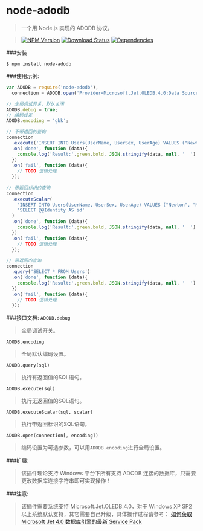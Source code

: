 node-adodb
===========
>一个用 Node.js 实现的 ADODB 协议。

>[![NPM Version][npm-image]][npm-url] [![Download Status][download-image]][npm-url] [![Dependencies][david-image]][david-url]

###安装
```
$ npm install node-adodb
```

###使用示例:
```js
var ADODB = require('node-adodb'),
  connection = ADODB.open('Provider=Microsoft.Jet.OLEDB.4.0;Data Source=node-adodb.mdb;');

// 全局调试开关，默认关闭
ADODB.debug = true;
// 编码设定
ADODB.encoding = 'gbk';

// 不带返回的查询
connection
  .execute('INSERT INTO Users(UserName, UserSex, UserAge) VALUES ("Newton", "Male", 25)')
  .on('done', function (data){
    console.log('Result:'.green.bold, JSON.stringify(data, null, '  ').bold);
  })
  .on('fail', function (data){
    // TODO 逻辑处理
  });
  
// 带返回标识的查询
connection
  .executeScalar(
    'INSERT INTO Users(UserName, UserSex, UserAge) VALUES ("Newton", "Male", 25)',
    'SELECT @@Identity AS id'
  )
  .on('done', function (data){
    console.log('Result:'.green.bold, JSON.stringify(data, null, '  ').bold);
  })
  .on('fail', function (data){
    // TODO 逻辑处理
  });

// 带返回的查询
connection
  .query('SELECT * FROM Users')
  .on('done', function (data){
    console.log('Result:'.green.bold, JSON.stringify(data, null, '  ').bold);
  })
  .on('fail', function (data){
    // TODO 逻辑处理
  });
```

###接口文档:
`ADODB.debug`
>全局调试开关。

`ADODB.encoding`
>全局默认编码设置。

`ADODB.query(sql)`
>执行有返回值的SQL语句。

`ADODB.execute(sql)`
>执行无返回值的SQL语句。

`ADODB.executeScalar(sql, scalar)`
>执行带返回标识的SQL语句。

`ADODB.open(connection[, encoding])`
>编码设置为可选参数，可以用`ADODB.encoding`进行全局设置。

###扩展:
>该插件理论支持 Windows 平台下所有支持 ADODB 连接的数据库，只需要更改数据库连接字符串即可实现操作！

###注意:
>该插件需要系统支持 Microsoft.Jet.OLEDB.4.0，对于 Windows XP SP2 以上系统默认支持，其它需要自己升级，具体操作过程请参考：
[如何获取 Microsoft Jet 4.0 数据库引擎的最新 Service Pack](http://support.microsoft.com/default.aspx?scid=kb;zh-CN;239114)

[npm-url]: https://www.npmjs.org/package/node-adodb
[npm-image]: https://img.shields.io/npm/v/node-adodb.svg?style=flat-square
[download-image]: https://img.shields.io/npm/dm/node-adodb.svg?style=flat-square
[david-url]: https://david-dm.org/Nuintun/node-adodb
[david-image]: https://img.shields.io/david/nuintun/node-adodb.svg?style=flat-square
